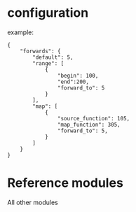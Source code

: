<!--
 * @Author: Chuanbin Wang - wcb@sloong.com
 * @Date: 2021-03-24 11:49:29
 * @LastEditTime: 2021-09-22 16:09:26
 * @LastEditors: Chuanbin Wang
 * @FilePath: /engine/src/modules/gateway/README.md
 * Copyright 2015-2020 Sloong.com. All Rights Reserved
 * @Description: 
-->

# configuration

example:
```
{
    "forwards": {
        "default": 5,
        "range": [
            {
                "begin": 100,
                "end":200,
                "forward_to": 5
            }
        ],
        "map": [
            {
                "source_function": 105,
                "map_function": 305,
                "forward_to": 5,
            }
        ]
    }
}

```

# Reference modules
All other modules

